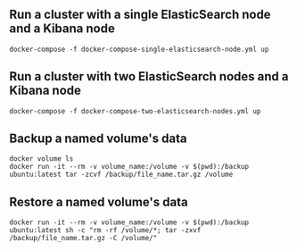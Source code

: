 ## Run a cluster with a single ElasticSearch node and a Kibana node

    docker-compose -f docker-compose-single-elasticsearch-node.yml up


## Run a cluster with two ElasticSearch nodes and a Kibana node

    docker-compose -f docker-compose-two-elasticsearch-nodes.yml up


## Backup a named volume's data

    docker volume ls
    docker run -it --rm -v volume_name:/volume -v $(pwd):/backup ubuntu:latest tar -zcvf /backup/file_name.tar.gz /volume


## Restore a named volume's data

    docker run -it --rm -v volume_name:/volume -v $(pwd):/backup ubuntu:latest sh -c "rm -rf /volume/*; tar -zxvf /backup/file_name.tar.gz -C /volume/"

